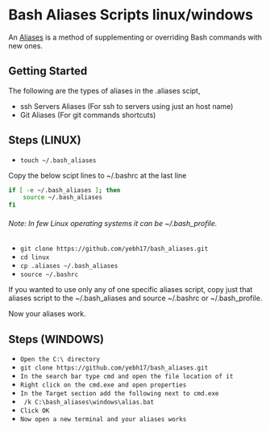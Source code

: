 # Bash Aliases Scripts linux/windows

An [Aliases](https://www.gnu.org/software/bash/manual/html_node/Aliases.html) is a method of supplementing or overriding Bash commands with new ones.

## Getting Started

The following are the types of aliases in the .aliases scipt,

-	 ssh Servers Aliases (For ssh to servers using just an host name)
-    Git Aliases (For git commands shortcuts)

## Steps (LINUX)

-   `touch ~/.bash_aliases`

Copy the below scipt lines to ~/.bashrc at the last line

```bash
if [ -e ~/.bash_aliases ]; then
    source ~/.bash_aliases
fi
```
###### Note: In few Linux operating systems it can be ~/.bash_profile.

-	`git clone https://github.com/yebh17/bash_aliases.git`
-   `cd linux`
-	`cp .aliases ~/.bash_aliases`
-	`source ~/.bashrc`

If you wanted to use only any of one specific aliases script, copy just that aliases script to the ~/.bash_aliases and source ~/.bashrc or ~/.bash_profile.

Now your aliases work.

## Steps (WINDOWS)

-   `Open the C:\ directory`
-	`git clone https://github.com/yebh17/bash_aliases.git`
-   `In the search bar type cmd and open the file location of it`
-	`Right click on the cmd.exe and open properties`
-	`In the Target section add the following next to cmd.exe`
-   ` /k C:\bash_aliases\windows\alias.bat`
-   `Click OK`
-   `Now open a new terminal and your aliases works`
